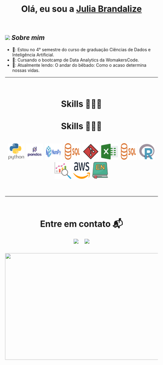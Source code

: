 <h1 align="center">Olá, eu sou a <a href="https://www.linkedin.com/in/julia-brandalize/">Julia Brandalize<a></h1>
<Br>

## <img src="https://media.giphy.com/media/ObNTw8Uzwy6KQ/giphy.gif" width="30px">&nbsp;***Sobre mim***

* 🏫: Estou no 4° semestre do curso de graduação Ciências de Dados e Inteligência Artificial.
* 🔭: Cursando o bootcamp de Data Analytics da WomakersCode.
* 📖: Atualmente lendo: O andar do bêbado: Como o acaso determina nossas vidas.

<hr>
<Br>
<h1 align="center">Skills 👩🏻‍💻</h1>
<h1 align="center">Skills 👩🏻‍💻</h1>
<h1 align="center">
  <img src="./assets2/python.png" height="55" width="55"/>
  <img src="./assets2/pandas.png" height="55" width="55"/>
  <img src="./assets2/numpy.png" height="55" width="55"/>
  <img src="./assets2/sql.png" height="55" width="55"/>
  <img src="./assets2/git.png" height="55" width="55"/>
  <img src="./assets2/excel.png" height="55" width="55"/>
  <img src="./assets2/sql.png" height="55" width="55"/>
  <img src="./assets2/r.png" height="55" width="55"/>
  <img src="./assets2/analise-de-dados.png" height="55" width="55"/>
  <img src="./assets2/aws.png" height="55" width="55"/>
  <img src="./assets2/ingles.png" height="55" width="55"/>
</h1>

<Br>
<hr>
<Br>
<h1 align="center">Entre em contato 📬</h1>
<p align="center">
<a href="https://www.linkedin.com/in/julia-brandalize/" target="blank"><img align="center" src="https://img.shields.io/badge/Linkedin-0077B5?style=for-the-badge&logo=linkedin&logoColor=white" /></a> &nbsp;&nbsp;&nbsp;  <a href="mailto:juliabrandalize9@gmail.com" target="blank"><img align="center" src="https://img.shields.io/badge/juliabrandalize9@gmail.com-D14836?style=for-the-badge&logo=gmail&logoColor=white" /></a> 
</p>

<Br>

<img src="https://media.giphy.com/media/v1.Y2lkPTc5MGI3NjExNGV3dG03czRqemN2a3RxZ3pjYmc0bjQ1MmJ1eXM2Z3Jtd2w0cnl3ciZlcD12MV9pbnRlcm5hbF9naWZfYnlfaWQmY3Q9Zw/FcqKy4Kj7XOK0hCW4g/giphy.gif" width="1200px" height="350px">
